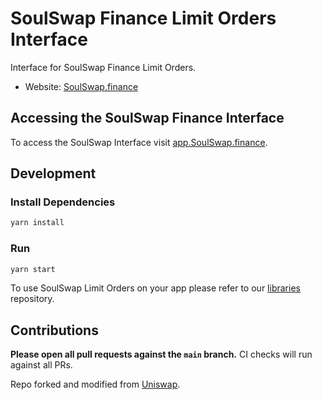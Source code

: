 # SoulSwap Finance Limit Orders Interface

Interface for SoulSwap Finance Limit Orders.

- Website: [SoulSwap.finance](https://SoulSwap.finance/)

## Accessing the SoulSwap Finance Interface

To access the SoulSwap Interface visit [app.SoulSwap.finance](https://app.SoulSwap.finance/).

## Development

### Install Dependencies

```bash
yarn install
```

### Run

```bash
yarn start
```

To use SoulSwap Limit Orders on your app please refer to our [libraries](https://github.com/gelatodigital/limit-orders-lib) repository.

## Contributions

**Please open all pull requests against the `main` branch.**
CI checks will run against all PRs.

Repo forked and modified from [Uniswap](https://github.com/Uniswap/uniswap-interface).
